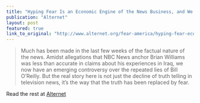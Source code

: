 ```yaml
---
title: "Hyping Fear Is an Economic Engine of the News Business, and We All Pay the Price"
publication: "Alternet"
layout: post
featured: true
link_to_original: "http://www.alternet.org/fear-america/hyping-fear-economic-engine-news-business-and-we-all-pay-price"
---
```



> Much has been made in the last few weeks of the factual nature of the news. Amidst allegations that NBC News anchor Brian Williams was less than accurate in claims about his experiences in Iraq, we now have an emerging controversy over the repeated lies of Bill O’Reilly. But the real story here is not just the decline of truth telling in television news, it’s the way that the truth has been replaced by fear.

Read the rest at [Alternet](http://www.alternet.org/fear-america/hyping-fear-economic-engine-news-business-and-we-all-pay-price)


